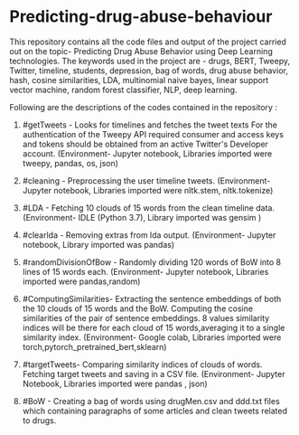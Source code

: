 # Predicting-drug-abuse-behaviour
This repository contains all the code files and output of the project carried out on the topic- Predicting Drug Abuse Behavior using Deep Learning technologies. The keywords used in the project are -  drugs, BERT, Tweepy, Twitter, timeline, students, depression, bag of words, drug abuse behavior, hash, cosine  similarities, LDA, multinomial naive bayes, linear support vector machine, random forest classifier, NLP, deep learning.

Following are the descriptions of the codes contained in the repository :
1. #getTweets - 
Looks for timelines and fetches the tweet texts
For the authentication of the Tweepy API required
consumer and access keys and tokens should be
obtained from an active Twitter's Developer account. (Environment- Jupyter notebook, Libraries imported were tweepy, pandas,
os, json)

2. #cleaning -
Preprocessing the user timeline tweets. (Environment- Jupyter notebook, Libraries imported were nltk.stem,
nltk.tokenize)

3. #LDA -
Fetching 10 clouds of 15 words from the clean timeline
data. (Environment- IDLE (Python
3.7), Library imported was gensim )

4. #clearlda -
Removing extras from lda output. (Environment- Jupyter notebook, Library imported was pandas)

5. #randomDivisionOfBow -
Randomly dividing 120 words of BoW into 8 lines of 15 words each. (Environment- Jupyter notebook, Libraries imported were pandas,random)

6. #ComputingSimilarities-
Extracting the sentence embeddings of both the 10 clouds of 15 words and the BoW. Computing the cosine similarities of the pair of sentence embeddings. 8 values similarity indices will be there for each cloud of 15 words,averaging it to a single similarity index. (Environment- Google colab, Libraries imported were torch,pytorch_pretrained_bert,sklearn)

7. #targetTweets-
Comparing similarity indices of clouds of words. Fetching target tweets and saving in a CSV file. (Environment- Jupyter Notebook, Libraries imported were pandas , json)

8. #BoW -
Creating a bag of words using drugMen.csv and ddd.txt files which containing paragraphs of some articles and clean tweets related to drugs.






